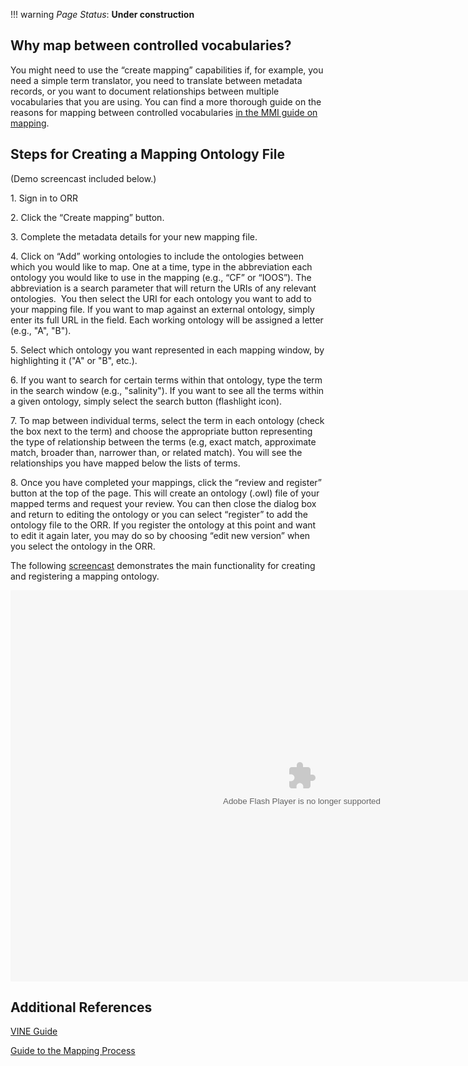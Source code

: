 !!! warning
    _Page Status_: **Under construction**

## Why map between controlled vocabularies?

You might need to use the “create mapping” capabilities if, for example, you need a simple 
term translator, you need to translate between metadata records, or you want to document 
relationships between multiple vocabularies that you are using.
You can find a more thorough guide on the reasons for mapping between 
controlled vocabularies [in the MMI guide on mapping](http://marinemetadata.org/guides/vocabs/cvchooseimplement/cvmap).

## Steps for Creating a Mapping Ontology File

(Demo screencast included below.)

1\. Sign in to ORR

2\. Click the “Create mapping” button.

3\. Complete the metadata details for your new mapping file.

4\. Click on “Add” working ontologies to include the ontologies between which you would like to map. 
One at a time, type in the abbreviation each ontology you would like to use in the mapping 
(e.g., “CF” or “IOOS”). The abbreviation is a search parameter that will return the URIs of 
any relevant ontologies.<span> </span> You then select the URI for each ontology you want to 
add to your mapping file. If you want to map against an external ontology, simply enter its 
full URL in the field. Each working ontology will be assigned a letter (e.g., "A", "B").

5\. Select which ontology you want represented in each mapping window, by highlighting it ("A" or "B", etc.).

6\. If you want to search for certain terms within that ontology, type the term in the search window 
(e.g., "salinity"). If you want to see all the terms within a given ontology, 
simply select the search button (flashlight icon).

7\. To map between individual terms, select the term in each ontology (check the box next to the term) 
and choose the appropriate button representing the type of relationship between the terms (e.g, 
exact match, approximate match, broader than, narrower than, or related match). 
You will see the relationships you have mapped below the lists of terms.

8\. Once you have completed your mappings, click the “review and register” button at the top of the page.
This will create an ontology (.owl) file of your mapped terms and request your review.
You can then close the dialog box and return to editing the ontology or you can select “register” to 
add the ontology file to the ORR. If you register the ontology at this point and want to edit it 
again later, you may do so by choosing “edit new version” when you select the ontology in the ORR.

The following [screencast](http://www.screencast.com/t/ODk0Nzg4) 
demonstrates the main functionality for creating and registering a mapping ontology.

<object id="scPlayer" width="932" height="626"><param name="movie" value="http://content.screencast.com/users/carueda/folders/Camtasia/media/0b8c3891-534c-47f8-9d9a-8fd703e2d153/mp4h264player.swf"> <param name="quality" value="high"> <param name="bgcolor" value="#FFFFFF"> <param name="flashVars" value="thumb=http://content.screencast.com/users/carueda/folders/Camtasia/media/0b8c3891-534c-47f8-9d9a-8fd703e2d153/FirstFrame.jpg&amp;containerwidth=932&amp;containerheight=626&amp;content=http://content.screencast.com/users/carueda/folders/Camtasia/media/0b8c3891-534c-47f8-9d9a-8fd703e2d153/newmapping.mp4"> <param name="allowFullScreen" value="true"> <param name="scale" value="showall"> <param name="allowScriptAccess" value="always"> <param name="base" value="http://content.screencast.com/users/carueda/folders/Camtasia/media/0b8c3891-534c-47f8-9d9a-8fd703e2d153/"> <embed type="application/x-shockwave-flash" width="932" height="626" src="http://content.screencast.com/users/carueda/folders/Camtasia/media/0b8c3891-534c-47f8-9d9a-8fd703e2d153/mp4h264player.swf" scale="showall" base="http://content.screencast.com/users/carueda/folders/Camtasia/media/0b8c3891-534c-47f8-9d9a-8fd703e2d153/" allowfullscreen="true" flashvars="thumb=http://content.screencast.com/users/carueda/folders/Camtasia/media/0b8c3891-534c-47f8-9d9a-8fd703e2d153/FirstFrame.jpg&amp;containerwidth=932&amp;containerheight=626&amp;content=http://content.screencast.com/users/carueda/folders/Camtasia/media/0b8c3891-534c-47f8-9d9a-8fd703e2d153/newmapping.mp4" allowscriptaccess="always" bgcolor="#FFFFFF" quality="high"></object> 

## Additional References

[VINE Guide](http://marinemetadata.org/guides/vocabs/cvchooseimplement/cvmap/cvmapvine)

[Guide to the Mapping Process](http://marinemetadata.org/node/4944)
